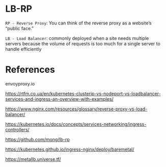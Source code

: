 # LB-RP 

`RP - Reverse Proxy`: You can think of the reverse proxy as a website’s “public face.”

`LB - Load Balancer`: commonly deployed when a site needs multiple servers because the volume of requests is too much for a single server to handle efficiently



# References

envoyproxy.io

https://rtfm.co.ua/en/kubernetes-clusterip-vs-nodeport-vs-loadbalancer-services-and-ingress-an-overview-with-examples/

https://www.nginx.com/resources/glossary/reverse-proxy-vs-load-balancer/

https://kubernetes.io/docs/concepts/services-networking/ingress-controllers/

https://github.com/mong/lb-rp


https://kubernetes.github.io/ingress-nginx/deploy/baremetal/

https://metallb.universe.tf/ 
